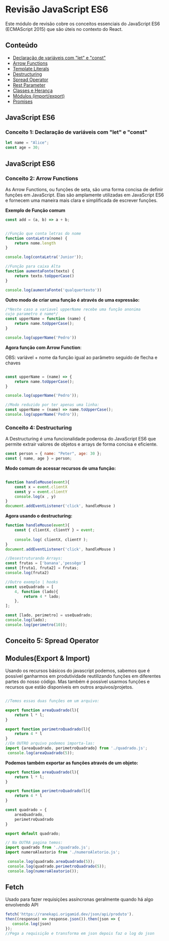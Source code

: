 # Revisão JavaScript ES6

Este módulo de revisão cobre os conceitos essenciais do JavaScript ES6 (ECMAScript 2015) que são úteis no contexto do React.

## Conteúdo

- [Declaração de variáveis com "let" e "const"](javascript#conceito-1-declaracao-de-variaveis-com-let-e-const)
- [Arrow Functions](javascript#conceito-2-arrow-functions)
- [Template Literals](javascript#conceito-3-template-literals)
- [Destructuring](javascript#conceito-4-destructuring)
- [Spread Operator](javascript#conceito-5-spread-operator)
- [Rest Parameter](javascript#conceito-6-rest-parameter)
- [Classes e Herança](javascript#conceito-7-classes-e-heranca)
- [Módulos (import/export)](javascript#conceito-8-modulos-import-export)
- [Promises](javascript#conceito-9-promises)

## JavaScript ES6

### Conceito 1: Declaração de variáveis com "let" e "const"

```javascript
let name = "Alice";
const age = 30;
``````

## JavaScript ES6

### Conceito 2: Arrow Functions

As Arrow Functions, ou funções de seta, são uma forma concisa de definir funções em JavaScript. Elas são amplamente utilizadas em JavaScript ES6 e fornecem uma maneira mais clara e simplificada de escrever funções.

**Exemplo de Função comum**

```javascript
const add = (a, b) => a + b;


//Função que conta letras do nome
function contaLetra(nome) {
    return nome.length
}

console.log(contaLetra('Junior'));

//Função para caixa Alta
function aumentaFonte(texto) {
    return texto.toUpperCase()
} 

console.log(aumentaFonte('qualquertexto'))
``````

**Outro modo de criar uma função é através de uma expressão:**

```jsx
/*Neste caso a variavel upperName recebe uma função anonima 
cujo parametro é name*/
const upperName = function (name) {
    return name.toUpperCase();
}

console.log(upperName('Pedro'))
``````

**Agora função com Arrow Function**:

OBS: variável + nome da função igual ao parâmetro seguido de flecha e chaves

```jsx

const upperName = (name) => {
    return name.toUpperCase();
}

console.log(upperName('Pedro'));

//Modo reduzido por ter apenas uma linha:
const upperName = (name) => name.toUpperCase();
console.log(upperName('Pedro'));
`````

### Conceito 4: Destructuring

A Destructuring é uma funcionalidade poderosa do JavaScript ES6 que permite extrair valores de objetos e arrays de forma concisa e eficiente.

```javascript
const person = { name: "Peter", age: 30 };
const { name, age } = person;

````
**Modo comum de acessar recursos de uma função:**

```jsx

function handleMouse(event){
    const x = event.clientX
    const y = event.clientY
    console.log(x , y)
}
document.addEventListener('click', handleMouse )

````

**Agora usando o destructuring:**
```jsx
function handleMouse(event){
    const { clientX, clientY } = event;
				
    console.log( clientX, clientY );
}
document.addEventListener('click', handleMouse )

//Desestruturando Arrays:
const frutas = ['banana','pessêgo']
const [fruta1, fruta2] = frutas;
console.log(fruta2)

//Outro exemplo | hooks
const useQuadrado = [
    4, function (lado){
        return 4 * lado;
    },
];

const [lado, perimetro] = useQuadrado;
console.log(lado);
console.log(perimetro(10));
````

## Conceito 5: Spread Operator


## Modules(Export & Import)
Usando os recursos básicos do javascript podemos, sabemos que é possível ganharmos em produtividade reutilizando funções em diferentes partes do nosso código. Mas também é possível usarmos funções e recursos que estão disponíveis em outros arquivos/projetos.

```jsx

//Temos essas duas funções em um arquivo:

export function areaQuadrado(l){
    return l * l;
}

export function perimetroQuadrado(l){
    return 4 * l
}
//Em OUTRO arquivo podemos importa-las:
import {areaQuadrado, perimetroQuadrado} from './quadrado.js';
 console.log(areaQuadrado(5));

``````

**Podemos também exportar as funções através de um objeto:**
```jsx
export function areaQuadrado(l){
    return l * l;
}

export function perimetroQuadrado(l){
    return 4 * l
}

const quadrado = {
    areaQuadrado,
    perimetroQuadrado
}

export default quadrado;

// Na OUTRA pagina temos:
import quadrado from './quadrado.js';
import numeroAleatorio from './numeroAletorio.js';

 console.log(quadrado.areaQuadrado(5));
 console.log(quadrado.perimetroQuadrado(5));
 console.log(numeroAleatorio());
 ``````

 ## Fetch
 Usado para fazer requisições assíncronas geralmente quando há algo envolvendo API
 ```jsx
 fetch('https://ranekapi.origamid.dev/json/api/produto').
then((response) => response.json()).then(json => {
    console.log(json)
});
//Pega a requisição e transforma em json depois faz o log do json
``````

